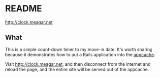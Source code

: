 # README

<http://clock.meagar.net>

## What

This is a simple count-down timer to my move-in date. It's worth sharing because it demonstrates how to put a Rails application into the [appcache][1].

Visit <http://clock.meagar.net>, and then disconnect from the internet and reload the page, and the entire site will be served out of the appcache.

[1]: http://www.html5rocks.com/en/tutorials/appcache/beginner/

